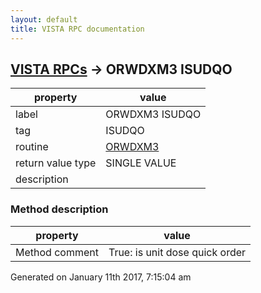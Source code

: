 ```yaml
---
layout: default
title: VISTA RPC documentation
---
```




## [VISTA RPCs](TableOfContent.md) &#8594; ORWDXM3 ISUDQO 

 property | value 
--- | --- 
 label | ORWDXM3 ISUDQO
 tag | ISUDQO
 routine | [ORWDXM3](http://code.osehra.org/dox/Routine_ORWDXM3_source.html)
 return value type | SINGLE VALUE
 description | 


### Method description

 property | value 
--- | --- 
 Method comment | True: is unit dose quick order




 Generated on January 11th 2017, 7:15:04 am